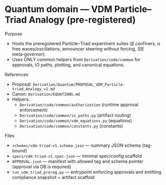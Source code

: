 # Quantum domain — VDM Particle–Triad Analogy (pre-registered)

Purpose

- Hosts the preregistered Particle–Triad experiment suites (β confiners, α free waves/oscillations, announcer steering without forcing, SIE meta‑governor).
- Uses ONLY common helpers from `Derivation/code/common` for approvals, IO paths, plotting, and canonical equations.

References

- Proposal: `Derivation/Quantum/PROPOSAL_VDM_Particle-triad_Analogy_v1.md`
- Canon: `Derivation/EQUATIONS.md`
- Helpers:
  - `Derivation/code/common/authorization` (runtime approval enforcement)
  - `Derivation/code/common/io_paths.py` (artifact routing)
  - `Derivation/code/common/vdm_equations.py` (equations)
  - `Derivation/code/common/constants.py` (constants)

Files

- `schemas/vdm-triad-v1.schema.json` — summary JSON schema (tag-bound)
- `specs/vdm-triad-v1.spec.json` — minimal spec/config scaffold
- `APPROVAL.json` — manifest with allowed tag and schema pointer (approval via DB is required)
- `run_vdm_triad_prereg.py` — entrypoint enforcing approvals and emitting compliance snapshot + artifact scaffold